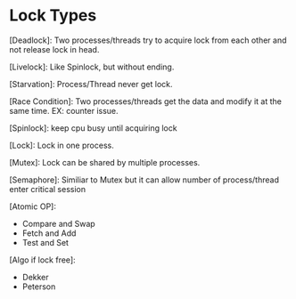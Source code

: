 # Lock Types

[Deadlock]: Two processes/threads try to acquire lock from each other and not release lock in head.

[Livelock]: Like Spinlock, but without ending.

[Starvation]: Process/Thread never get lock.

[Race Condition]: Two processes/threads get the data and modify it at the same time. EX: counter issue.

[Spinlock]: keep cpu busy until acquiring lock

[Lock]: Lock in one process.

[Mutex]: Lock can be shared by multiple processes.

[Semaphore]: Similiar to Mutex but it can allow number of process/thread enter critical session

[Atomic OP]:

- Compare and Swap
- Fetch and Add
- Test and Set

[Algo if lock free]:

- Dekker
- Peterson
